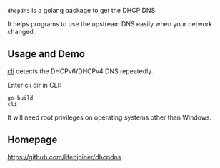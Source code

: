 `dhcpdns` is a golang package to get the DHCP DNS.

It helps programs to use the upstream DNS easily when your network changed.

## Usage and Demo

[cli](./cli) detects the DHCPv6/DHCPv4 DNS repeatedly.

Enter cli dir in CLI:
```
go build
cli
```

It will need root privileges on operating systems other than Windows.

## Homepage

https://github.com/lifenjoiner/dhcpdns
